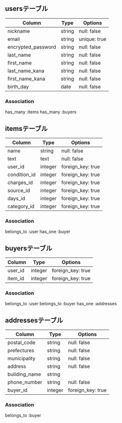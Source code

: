## usersテーブル
  |Column                |Type    |Options     |
  |----------------------|--------|------------|
  |nickname              |string  |null: false |
  |email                 |string  |unique: true|
  |encrypted_password    |string  |null: false |
  |last_name             |string  |null: false |
  |first_name            |string  |null: false |
  |last_name_kana        |string  |null: false |
  |first_name_kana       |string  |null: false |
  |birth_day             |date    |null: false |
### Association
  has_many :items
  has_many :buyers


## itemsテーブル
  |Column      |Type   |Options          |
  |------------|-------|-----------------|
  |name        |string |null: false      |
  |text        |text   |null: false      |
  |user_id     |integer|foreign_key: true|
  |condition_id|integer|foreign_key: true|
  |charges_id  |integer|foreign_key: true|
  |source_id   |integer|foreign_key: true|
  |days_id     |integer|foreign_key: true|
  |category_id |integer|foreign_key: true|
### Association
  belongs_to :user
  has_one :buyer


## buyersテーブル
  |Column |Type   |Options          |
  |-------|-------|-----------------|
  |user_id|integer|foreign_key: true|
  |item_id|integer|foreign_key: true|
### Association
  belongs_to :user
  belongs_to :buyer
  has_one :addresses


## addressesテーブル
  |Column       |Type   |Options          |
  |-------------|-------|-----------------|
  |postal_code  |string |null: false      |
  |prefectures  |string |null: false      |
  |municipality |string |null: false      |
  |address      |string |null: false      |
  |building_name|string |                 |
  |phone_number |string |null: false      |
  |buyer_id     |integer|foreign_key: true|
### Association
  belongs_to :buyer
